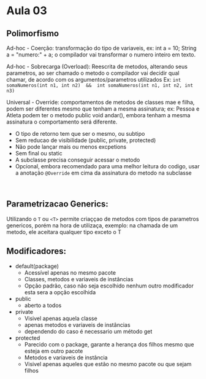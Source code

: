 # Aula 03

## Polimorfismo

Ad-hoc - Coerção: transformação do tipo de variaveis, ex: int a = 10; String a = "numero:" + a; o compilador vai transformar o numero inteiro em texto.


Ad-hoc - Sobrecarga (Overload): Reescrita de metodos, alterando seus parametros, ao ser chamado o metodo o compilador vai decidir qual chamar, de acordo com os argumentos/parametros utilizados
Ex: `int somaNumeros(int n1, int n2)  &&  int somaNumeros(int n1, int n2, int n3)`

Universal - Override: comportamentos de metodos de classes mae e filha, podem ser diferentes mesmo que tenham a mesma assinatura;
ex: Pessoa e Atleta podem ter o metodo public void andar(), embora tenham a mesma assinatura o comportamento será diferente.
- O tipo de retorno tem que ser o mesmo, ou subtipo
- Sem reducao de visibilidade (public, private, protected)
- Não pode lançar mais ou menos excpetions
- Sem final ou static
- A subclasse precisa conseguir acessar o metodo
- Opcional, embora recomendado para uma melhor leitura do codigo, usar a anotação `@Override` em cima da assinatura do metodo na subclasse

<br>

## Parametrizacao Generics:
Utilizando o `T` ou `<T>` permite criaççao de metodos com tipos de parametros genericos, porém na hora de utilizaça, exemplo: na chamada de um metodo, ele aceitara qualquer tipo exceto o T

## Modificadores:

- default(package)
    - Acessível apenas no mesmo pacote
    - Classes, metodos e variaveis de instâncias
    - Opção padrão, caso não seja escolhido nenhum outro modificador esta sera a opção escolhida
- public
    - aberto a todos
- private
    - Visivel apenas aquela classe
    - apenas metodos e variaveis de instâncias
    - dependendo do caso é necessario um método get
- protected
    - Parecido com o package, garante a herança dos filhos mesmo que esteja em outro pacote
    - Metodos e variaveis de instância
    - Visivel apenas aqueles que estão no mesmo pacote ou que sejam filhos
